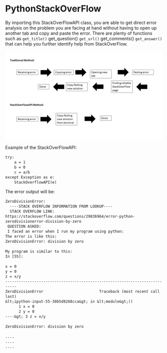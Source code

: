 # PythonStackOverFlow

By importing this StackOverFlowAPI class, you are able to get direct error analysis on the problem you are facing at hand without having to open up another tab and copy and paste the error. There are plenty of functions such as ``` get_title() ``` get_question() ``` get_url() ``` get_comments() ``` get_answer() ``` that can help you further identify help from StackOverFlow.

![alt text](doc/diagram.jpg)

Example of the StackOverFlowAPI:
```
try:
    a = 1
    b = 0
    c = a/b
except Exception as e:
    StackOverflowAPI(e)
```
The error output will be:
```
ZeroDivisionError: 
  ----STACK OVERFLOW INFORMATION FROM LOOKUP---- 
  STACK OVERFLOW LINK: https://stackoverflow.com/questions/29836964/error-python-zerodivisionerror-division-by-zero  
 QUESTION ASKED: 
 I faced an error when I run my program using python:
The error is like this:
ZeroDivisionError: division by zero

My program is similar to this:
In [55]:

x = 0
y = 0
z = x/y
---------------------------------------------------------------------------
ZeroDivisionError                         Traceback (most recent call last)
&lt;ipython-input-55-30b5d8268cca&gt; in &lt;module&gt;()
      1 x = 0
      2 y = 0
----&gt; 3 z = x/y

ZeroDivisionError: division by zero

....
....
....
